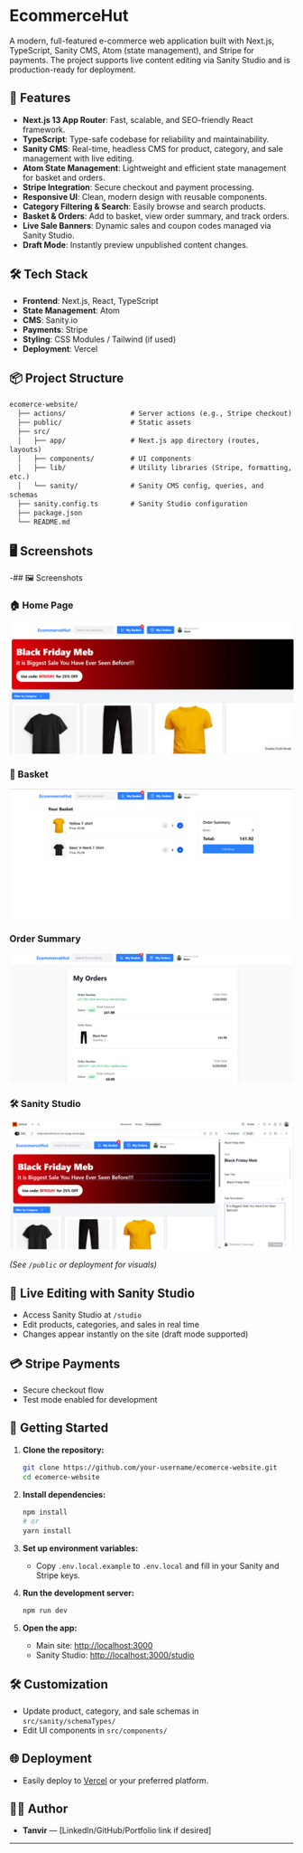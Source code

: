 # EcommerceHut

A modern, full-featured e-commerce web application built with Next.js, TypeScript, Sanity CMS, Atom (state management), and Stripe for payments. The project supports live content editing via Sanity Studio and is production-ready for deployment.

## 🚀 Features

- **Next.js 13 App Router**: Fast, scalable, and SEO-friendly React framework.
- **TypeScript**: Type-safe codebase for reliability and maintainability.
- **Sanity CMS**: Real-time, headless CMS for product, category, and sale management with live editing.
- **Atom State Management**: Lightweight and efficient state management for basket and orders.
- **Stripe Integration**: Secure checkout and payment processing.
- **Responsive UI**: Clean, modern design with reusable components.
- **Category Filtering & Search**: Easily browse and search products.
- **Basket & Orders**: Add to basket, view order summary, and track orders.
- **Live Sale Banners**: Dynamic sales and coupon codes managed via Sanity Studio.
- **Draft Mode**: Instantly preview unpublished content changes.

## 🛠️ Tech Stack

- **Frontend**: Next.js, React, TypeScript
- **State Management**: Atom
- **CMS**: Sanity.io
- **Payments**: Stripe
- **Styling**: CSS Modules / Tailwind (if used)
- **Deployment**: Vercel

## 📦 Project Structure

```
ecomerce-website/
  ├── actions/                # Server actions (e.g., Stripe checkout)
  ├── public/                 # Static assets
  ├── src/
  │   ├── app/                # Next.js app directory (routes, layouts)
  │   ├── components/         # UI components
  │   ├── lib/                # Utility libraries (Stripe, formatting, etc.)
  │   └── sanity/             # Sanity CMS config, queries, and schemas
  ├── sanity.config.ts        # Sanity Studio configuration
  ├── package.json
  └── README.md
```

## 🖥️ Screenshots

-## 🖼️ Screenshots

### 🏠 Home Page

![Home Page](./public/screenshort/homepage.png)

### 🛒 Basket

![Basket](./public/screenshort/my_basket.png)

### Order Summary

![order summary](./public/screenshort/my_orders.png)

### 🛠️ Sanity Studio

![Sanity Studio](./public/screenshort//sanity_studio_for_live_editing.png)

_(See `/public` or deployment for visuals)_

## 📝 Live Editing with Sanity Studio

- Access Sanity Studio at `/studio`
- Edit products, categories, and sales in real time
- Changes appear instantly on the site (draft mode supported)

## 💳 Stripe Payments

- Secure checkout flow
- Test mode enabled for development

## 🏁 Getting Started

1. **Clone the repository:**

   ```bash
   git clone https://github.com/your-username/ecomerce-website.git
   cd ecomerce-website
   ```

2. **Install dependencies:**

   ```bash
   npm install
   # or
   yarn install
   ```

3. **Set up environment variables:**

   - Copy `.env.local.example` to `.env.local` and fill in your Sanity and Stripe keys.

4. **Run the development server:**

   ```bash
   npm run dev
   ```

5. **Open the app:**
   - Main site: [http://localhost:3000](http://localhost:3000)
   - Sanity Studio: [http://localhost:3000/studio](http://localhost:3000/studio)

## 🛠️ Customization

- Update product, category, and sale schemas in `src/sanity/schemaTypes/`
- Edit UI components in `src/components/`

## 🌐 Deployment

- Easily deploy to [Vercel](https://vercel.com/) or your preferred platform.

## 🙋‍♂️ Author

- **Tanvir** — [LinkedIn/GitHub/Portfolio link if desired]

---
